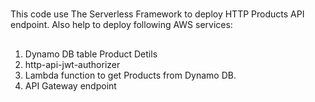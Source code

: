 #
This code use The Serverless Framework to deploy HTTP Products API endpoint.
Also help to deploy following AWS services:
##
1. Dynamo DB table Product Detils
2. http-api-jwt-authorizer
3. Lambda function to get Products from Dynamo DB.
4. API Gateway endpoint
